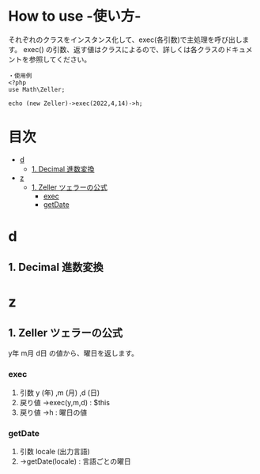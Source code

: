# How to use -使い方- <!-- omit in toc -->
それぞれのクラスをインスタンス化して、exec(各引数)で主処理を呼び出します。
exec() の引数、返す値はクラスによるので、詳しくは各クラスのドキュメントを参照してください。

```
・使用例
<?php
use Math\Zeller;

echo (new Zeller)->exec(2022,4,14)->h;
```

# 目次 <!-- omit in toc -->
- [d](#d)
  - [1. Decimal 進数変換](#1-decimal-進数変換)
- [z](#z)
  - [1. Zeller ツェラーの公式](#1-zeller-ツェラーの公式)
    - [exec](#exec)
    - [getDate](#getdate)

# d
## 1. Decimal 進数変換


# z
## 1. Zeller ツェラーの公式
y年 m月 d日 の値から、曜日を返します。
### exec
1. 引数 y (年) ,m (月) ,d (日)
2. 戻り値 ->exec(y,m,d) : $this
3. 戻り値 ->h : 曜日の値
### getDate
1. 引数 locale (出力言語)
2. ->getDate(locale) : 言語ごとの曜日
